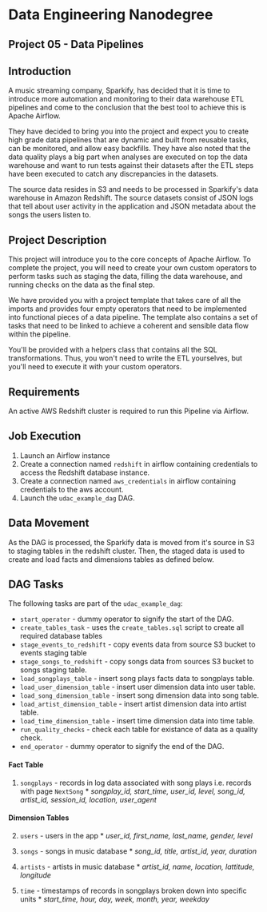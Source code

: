 # Data Engineering Nanodegree
## Project 05 - Data Pipelines

## Introduction

A music streaming company, Sparkify, has decided that it is time to introduce
more automation and monitoring to their data warehouse ETL pipelines and come
to the conclusion that the best tool to achieve this is Apache Airflow.

They have decided to bring you into the project and expect you to create high
grade data pipelines that are dynamic and built from reusable tasks, can be
monitored, and allow easy backfills. They have also noted that the data quality
plays a big part when analyses are executed on top the data warehouse and want
to run tests against their datasets after the ETL steps have been executed to
catch any discrepancies in the datasets.

The source data resides in S3 and needs to be processed in Sparkify's data
warehouse in Amazon Redshift. The source datasets consist of JSON logs that
tell about user activity in the application and JSON metadata about the songs
the users listen to.

## Project Description

This project will introduce you to the core concepts of Apache Airflow. To
complete the project, you will need to create your own custom operators to
perform tasks such as staging the data, filling the data warehouse, and running
checks on the data as the final step.

We have provided you with a project template that takes care of all the imports
and provides four empty operators that need to be implemented into functional
pieces of a data pipeline. The template also contains a set of tasks that need
to be linked to achieve a coherent and sensible data flow within the pipeline.

You'll be provided with a helpers class that contains all the SQL
transformations. Thus, you won't need to write the ETL yourselves, but you'll
need to execute it with your custom operators.

## Requirements

An active AWS Redshift cluster is required to run this Pipeline via Airflow.

## Job Execution

  1. Launch an Airflow instance
  2. Create a connection named `redshift` in
     airflow containing credentials to access the Redshift database instance.
  3. Create a connection named `aws_credentials` in airflow containing credentials
     to the aws account.
  4. Launch the `udac_example_dag` DAG.

## Data Movement

As the DAG is processed, the Sparkify data is moved from it's source in S3 to
staging tables in the redshift cluster.  Then, the staged data is used to
create and load facts and dimensions tables as defined below.

## DAG Tasks

The following tasks are part of the `udac_example_dag`:

  * `start_operator` - dummy operator to signify the start of the DAG.
  * `create_tables_task` - uses the `create_tables.sql` script to create all required database tables
  * `stage_events_to_redshift` - copy events data from source S3 bucket to events staging table
  * `stage_songs_to_redshift` - copy songs data from sources S3 bucket to songs  staging table.
  * `load_songplays_table` - insert song plays facts data to songplays table.
  * `load_user_dimension_table` - insert user dimension data into user table.
  * `load_song_dimension_table` - insert song dimension data into song table.
  * `load_artist_dimension_table` - insert artist dimension data into artist table.
  * `load_time_dimension_table` - insert time dimension data into time table.
  * `run_quality_checks` - check each table for existance of data as a quality check.
  * `end_operator` - dummy operator to signify the end of the DAG.

#### Fact Table

  1. `songplays` - records in log data associated with song plays i.e. records
     with page `NextSong` * _songplay_id, start_time, user_id, level, song_id,
     artist_id, session_id, location, user_agent_

#### Dimension Tables

  2. `users` - users in the app * _user_id, first_name, last_name, gender,
     level_

  3. `songs` - songs in music database * _song_id, title, artist_id, year,
     duration_

  4. `artists` - artists in music database * _artist_id, name, location,
     lattitude, longitude_

  5. `time` - timestamps of records in songplays broken down into specific
     units * _start_time, hour, day, week, month, year, weekday_
